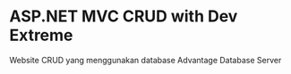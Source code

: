 # ASP.NET MVC CRUD with Dev Extreme
 Website CRUD yang menggunakan database Advantage Database Server
